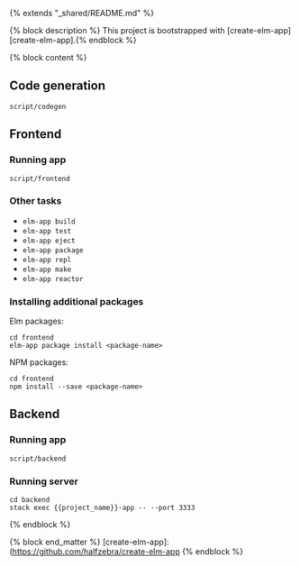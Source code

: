 {% extends "_shared/README.md" %}

{% block description %}
This project is bootstrapped with [create-elm-app][create-elm-app].{% endblock %}

{% block content %}
## Code generation

```
script/codegen
```

## Frontend

### Running app

```
script/frontend
```

### Other tasks

* `elm-app build`
* `elm-app test`
* `elm-app eject`
* `elm-app package`
* `elm-app repl`
* `elm-app make`
* `elm-app reactor`

### Installing additional packages

Elm packages:
```
cd frontend
elm-app package install <package-name>
```

NPM packages:
```
cd frontend
npm install --save <package-name>
```

## Backend

### Running app

```
script/backend
```

### Running server

```
cd backend
stack exec {{project_name}}-app -- --port 3333
```
{% endblock %}

{% block end_matter %}
[create-elm-app]:(https://github.com/halfzebra/create-elm-app
{% endblock %}
